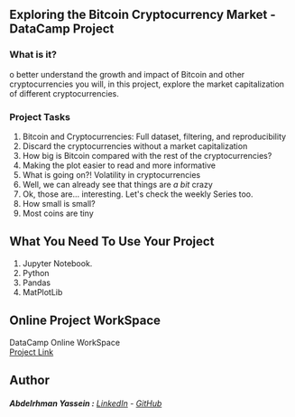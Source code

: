 ## Exploring the Bitcoin Cryptocurrency Market - DataCamp Project

### What is it?

o better understand the growth and impact of Bitcoin and other cryptocurrencies you will, in this project, explore the market capitalization of different cryptocurrencies.

### Project Tasks

1. Bitcoin and Cryptocurrencies: Full dataset, filtering, and reproducibility
2. Discard the cryptocurrencies without a market capitalization
3. How big is Bitcoin compared with the rest of the cryptocurrencies?
4. Making the plot easier to read and more informative
5. What is going on?! Volatility in cryptocurrencies
6. Well, we can already see that things are *a bit* crazy
7. Ok, those are... interesting. Let's check the weekly Series too.
8. How small is small?
9. Most coins are tiny

## What You Need To Use Your Project

  01. Jupyter Notebook.
  02. Python  
  03. Pandas
  04. MatPlotLib

## Online Project WorkSpace

DataCamp Online WorkSpace  
[Project Link](https://app.datacamp.com/workspace/w/64c72178-f459-4a61-bd0c-24e9be7d0de9)

## Author

######  **Abdelrhman Yassein  :**  [LinkedIn](https://www.linkedin.com/in/Abdelrhman-Yassein/) - [GitHub](https://github.com/Abdelrhman-Yassein?tab=repositories)
